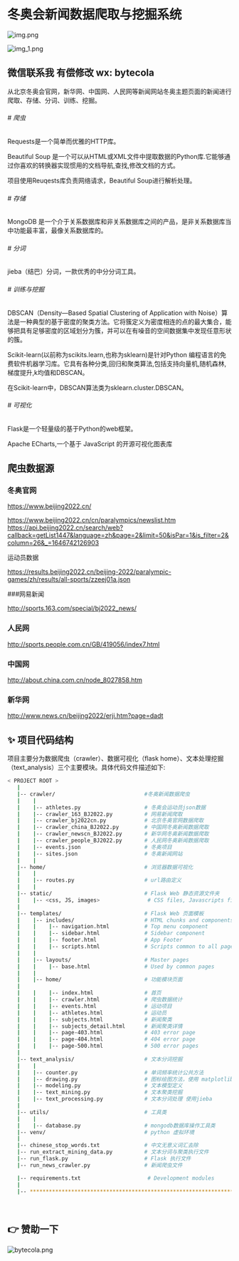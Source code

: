 
# 冬奥会新闻数据爬取与挖掘系统

![img.png](screenshot/img.png)

![img_1.png](screenshot/img_1.png)

## 微信联系我 有偿修改 wx: bytecola

<p class="mb-5">从北京冬奥会官网，新华网、中国网、人民网等新闻网站冬奥主题页面的新闻进行爬取、存储、分词、训练、挖掘。</p>
<h6 class="font-weight-bolder"># 爬虫</h6>
<p>
    Requests是一个简单而优雅的HTTP库。</p>
<p>
    Beautiful Soup 是一个可以从HTML或XML文件中提取数据的Python库.它能够通过你喜欢的转换器实现惯用的文档导航,查找,修改文档的方式。
</p>
<p class="mb-4">
    项目使用Reuqests库负责网络请求，Beautiful Soup进行解析处理。</p>
<h6 class="font-weight-bolder"># 存储</h6>
<p class="mb-4">
    MongoDB 是一个介于关系数据库和非关系数据库之间的产品，是非关系数据库当中功能最丰富，最像关系数据库的。</p>
<h6 class="font-weight-bolder"># 分词</h6>
<p class="mb-4">
    jieba（结巴）分词，一款优秀的中分分词工具。</p>
<h6 class="font-weight-bolder"># 训练与挖掘</h6>
<p >
    DBSCAN（Density—Based Spatial Clustering of Application with
    Noise）算法是一种典型的基于密度的聚类方法。它将簇定义为密度相连的点的最大集合，能够把具有足够密度的区域划分为簇，并可以在有噪音的空间数据集中发现任意形状的簇。</p>
<p>
    Scikit-learn(以前称为scikits.learn,也称为sklearn)是针对Python 编程语言的免费软件机器学习库。它具有各种分类,回归和聚类算法,包括支持向量机,随机森林,梯度提升,k均值和DBSCAN。
</p>
<p class="mb-4">
    在Scikit-learn中，DBSCAN算法类为sklearn.cluster.DBSCAN。
</p>
<h6 class="font-weight-bolder"># 可视化</h6>
<p>
    Flask是一个轻量级的基于Python的web框架。</p>
<p class="mb-4">
    Apache ECharts,一个基于 JavaScript 的开源可视化图表库</p>

## 爬虫数据源

### 冬奥官网

https://www.beijing2022.cn/

https://www.beijing2022.cn/cn/paralympics/newslist.htm
https://api.beijing2022.cn/search/web?callback=getList1447&language=zh&page=2&limit=50&isPar=1&is_filter=2&column=26&_=1646742126903

运动员数据

https://results.beijing2022.cn/beijing-2022/paralympic-games/zh/results/all-sports/zzeej01a.json

###网易新闻

http://sports.163.com/special/bj2022_news/

### 人民网

http://sports.people.com.cn/GB/419056/index7.html

### 中国网

http://about.china.com.cn/node_8027858.htm

### 新华网

http://www.news.cn/beijing2022/erji.htm?page=dadt


## ✨ 项目代码结构

项目主要分为数据爬虫（crawler）、数据可视化（flask home）、文本处理挖掘（text_analysis）三个主要模块。具体代码文件描述如下:

```bash
< PROJECT ROOT >
   |
   |-- crawler/                            #冬奥新闻数据爬虫
   |    |
   |    |-- athletes.py                    # 冬奥会运动员json数据
   |    |-- crawler_163_BJ2022.py          # 网易新闻爬取
   |    |-- crawler_bj2022cn.py            # 北京冬奥官网数据爬取  
   |    |-- crawler_china_BJ2022.py        # 中国网冬奥新闻数据爬取  
   |    |-- crawler_newscn_BJ2022.py       # 新华网冬奥新闻数据爬取
   |    |-- crawler_people_BJ2022.py       # 人民网冬奥新闻数据爬取
   |    |-- events.json                    # 冬奥项目
   |    |-- sites.json                     # 冬奥新闻网站
   |    |
   |-- home/                               # 浏览器数据可视化
   |    |
   |    |-- routes.py                      # url路由定义
   |    |
   |-- static/                             # Flask Web 静态资源文件夹 
   |    |-- <css, JS, images>               # CSS files, Javascripts files 
   | 
   |-- templates/                          # Flask Web 页面模板
   |    |-- includes/                      # HTML chunks and components
   |    |    |-- navigation.html           # Top menu component
   |    |    |-- sidebar.html              # Sidebar component
   |    |    |-- footer.html               # App Footer
   |    |    |-- scripts.html              # Scripts common to all pages
   |    |
   |    |-- layouts/                       # Master pages
   |    |    |-- base.html                 # Used by common pages
   |    |
   |    |-- home/                          # 功能模块页面
   |
   |    |    |-- index.html                # 首页
   |    |    |-- crawler.html              # 爬虫数据统计
   |    |    |-- events.html               # 运动项目
   |    |    |-- athletes.html             # 运动员
   |    |    |-- subjects.html             # 新闻聚类
   |    |    |-- subjects_detail.html      # 新闻聚类详情
   |    |    |-- page-403.html             # 403 error page
   |    |    |-- page-404.html             # 404 error page
   |    |    |-- page-500.html             # 500 error pages
   |    
   |-- text_analysis/                      # 文本分词挖掘
   |    |
   |    |-- counter.py                     # 单词频率统计公共方法
   |    |-- drawing.py                     # 图标绘图方法，使用 matplotlib
   |    |-- modeling.py                    # 文本模型定义 
   |    |-- text_mining.py                 # 文本聚类挖掘
   |    |-- text_processing.py             # 文本分词处理 使用jieba
   |
   |-- utils/                              # 工具类
   |    |
   |    |-- database.py                    # mongodb数据库操作工具类
   |-- venv/                               # python 虚拟环境
   |
   |-- chinese_stop_words.txt              # 中文无意义词汇去除
   |-- run_extract_mining_data.py          # 文本分词与聚类执行文件
   |-- run_flask.py                        # Flask 执行文件
   |-- run_news_crawler.py                 # 新闻爬虫文件

   |-- requirements.txt                     # Development modules
   |
   |-- ************************************************************************
```

<br />

## 👉 赞助一下

![bytecola.png](bytecola.png)